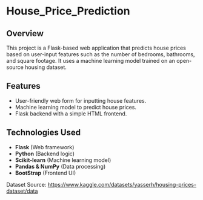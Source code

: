 # House_Price_Prediction


## **Overview**
This project is a Flask-based web application that predicts house prices based on user-input features such as the number of bedrooms, bathrooms, and square footage. It uses a machine learning model trained on an open-source housing dataset.

## **Features**
- User-friendly web form for inputting house features.
- Machine learning model to predict house prices.
- Flask backend with a simple HTML frontend.


## **Technologies Used**
- **Flask** (Web framework)
- **Python** (Backend logic)
- **Scikit-learn** (Machine learning model)
- **Pandas & NumPy** (Data processing)
- **BootStrap** (Frontend UI)

Dataset Source: https://www.kaggle.com/datasets/yasserh/housing-prices-dataset/data
